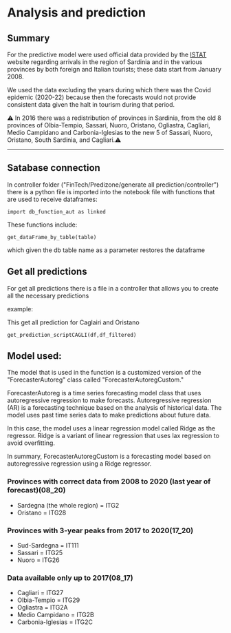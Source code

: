 # Analysis and prediction

## Summary

For the predictive model were used official data provided by the [ISTAT](http://dati.istat.it/viewhtml.aspx?il=blank&vh=0000&vf=0&vcq=1100&graph=0&view-metadata=1&lang=it&QueryId=25864) website regarding arrivals in the region of Sardinia and in the various provinces by both foreign and Italian tourists; these data start from January 2008.

We used the data excluding the years during which there was the Covid epidemic (2020-22) because then the forecasts would not provide consistent data given the halt in tourism during that period.

⚠️ In 2016 there was a redistribution of provinces in Sardinia, from the old 8 provinces of Olbia-Tempio, Sassari, Nuoro, Oristano, Ogliastra, Cagliari, Medio Campidano and Carbonia-Iglesias to the new 5 of Sassari, Nuoro, Oristano, South Sardinia, and Cagliari.⚠️

---

## Satabase connection

In controller folder ("FinTech/Predizone/generate all prediction/controller") there is
a python file is imported into the notebook file with functions that are used to receive dataframes:

```
import db_function_aut as linked
```

These functions include:

```
get_dataFrame_by_table(table)
```

which given the db table name as a parameter restores the dataframe

## Get all predictions

For get all predictions there is a file in a controller that allows you to create all the necessary predictions

example:

This get all prediction for Caglairi and Oristano

```
get_prediction_scriptCAGLI(df,df_filtered)
```

## Model used:

The model that is used in the function is a customized version of the "ForecasterAutoreg" class called "ForecasterAutoregCustom."

ForecasterAutoreg is a time series forecasting model class that uses autoregressive regression to make forecasts. Autoregressive regression (AR) is a forecasting technique based on the analysis of historical data. The model uses past time series data to make predictions about future data.

In this case, the model uses a linear regression model called Ridge as the regressor. Ridge is a variant of linear regression that uses lax regression to avoid overfitting.

In summary, ForecasterAutoregCustom is a forecasting model based on autoregressive regression using a Ridge regressor.

### Provinces with correct data from 2008 to 2020 (last year of forecast)(08_20)

- Sardegna (the whole region) = ITG2
- Oristano = ITG28

### Provinces with 3-year peaks from 2017 to 2020(17_20)

- Sud-Sardegna = IT111
- Sassari = ITG25
- Nuoro = ITG26

### Data available only up to 2017(08_17)

- Cagliari = ITG27
- Olbia-Tempio = ITG29
- Ogliastra = ITG2A
- Medio Campidano = ITG2B
- Carbonia-Iglesias = ITG2C
